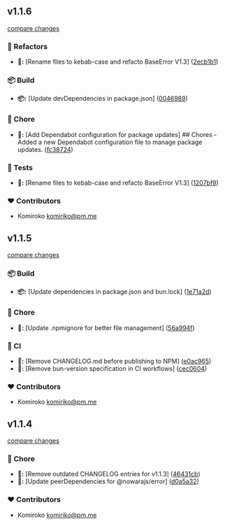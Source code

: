 
## v1.1.6

[compare changes](https://github.com/NowaraJS/totp/compare/v1.1.5...v1.1.6)

### 🧹 Refactors

- **🧹:** [Rename files to kebab-case and refacto BaseError V1.3] ([2ecb1b1](https://github.com/NowaraJS/totp/commit/2ecb1b1))

### 📦 Build

- **📦:** [Update devDependencies in package.json] ([0046989](https://github.com/NowaraJS/totp/commit/0046989))

### 🦉 Chore

- **🦉:** [Add Dependabot configuration for package updates] ## Chores - Added a new Dependabot configuration file to manage package updates. ([fc38724](https://github.com/NowaraJS/totp/commit/fc38724))

### 🧪 Tests

- **🧪:** [Rename files to kebab-case and refacto BaseError V1.3] ([1207bf9](https://github.com/NowaraJS/totp/commit/1207bf9))

### ❤️ Contributors

- Komiroko <komiriko@pm.me>

## v1.1.5

[compare changes](https://github.com/NowaraJS/totp/compare/v1.1.4...v1.1.5)

### 📦 Build

- **📦:** [Update dependencies in package.json and bun.lock] ([1e71a2d](https://github.com/NowaraJS/totp/commit/1e71a2d))

### 🦉 Chore

- **🦉:** [Update .npmignore for better file management] ([56a994f](https://github.com/NowaraJS/totp/commit/56a994f))

### 🤖 CI

- **🤖:** [Remove CHANGELOG.md before publishing to NPM] ([e0ac965](https://github.com/NowaraJS/totp/commit/e0ac965))
- **🤖:** [Remove bun-version specification in CI workflows] ([cec0604](https://github.com/NowaraJS/totp/commit/cec0604))

### ❤️ Contributors

- Komiroko <komiriko@pm.me>

## v1.1.4

[compare changes](https://github.com/NowaraJS/totp/compare/v1.1.3...v1.1.4)

### 🦉 Chore

- **🦉:** [Remove outdated CHANGELOG entries for v1.1.3] ([46431cb](https://github.com/NowaraJS/totp/commit/46431cb))
- **🦉:** [Update peerDependencies for @nowarajs/error] ([d0a5a32](https://github.com/NowaraJS/totp/commit/d0a5a32))

### ❤️ Contributors

- Komiroko <komiriko@pm.me>

